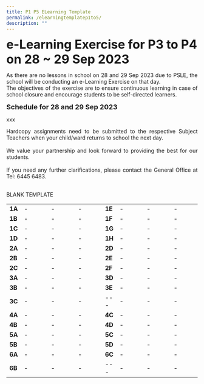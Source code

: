 ```yaml
---
title: P1 P5 ELearning Template
permalink: /elearningtemplatep1to5/
description: ""
---
```

<b><font size="6">e-Learning Exercise for P3 to P4 on 28 ~ 29 Sep 2023</font></b>

<div style="text-align:justify;">As there are no lessons in school on 28 and 29 Sep 2023 due to PSLE, the school will be conducting an e-Learning Exercise on that day.<br>
The objectives of the exercise are to ensure continuous learning in case of school closure and encourage students to be self-directed learners.</div>

<b><font size="4">Schedule for 28 and 29 Sep 2023</font></b>

xxx

<div style="text-align:justify;">Hardcopy assignments need to be submitted to the respective Subject Teachers when your child/ward returns to school the next day.<br><br>We value your partnership and look forward to providing the best for our students.<br><br>If you need any further clarifications, please contact the General Office at Tel: 6445 6483.</div><br>





BLANK TEMPLATE
<table style="width: 100%;"><tbody><tr>
<td style="width: 5%;"><b>1A</b></td>
<td style="width: 15%;">-</td>
<td style="width: 15%;">-</td>
<td style="width: 15%;">-</td>
<td style="width: 5%;"><b>1E</b></td>
<td style="width: 15%;">-</td>
<td style="width: 15%;">-</td>
<td style="width: 15%;">-</td>
</tr><tr>
<td><b>1B</b></td>
<td>-</td>
<td>-</td>
<td>-</td>
<td><b>1F</b></td>
<td>-</td>
<td>-</td>
<td>-</td>
</tr><tr>
<td><b>1C</b></td>
<td>-</td>
<td>-</td>
<td>-</td>
<td><b>1G</b></td>
<td>-</td>
<td>-</td>
<td>-</td>
</tr><tr>
<td><b>1D</b></td>
<td>-</td>
<td>-</td>
<td>-</td>
<td><b>1H</b></td>
<td>-</td>
<td>-</td>
<td>-</td>
</tr><tr>
<td><b>2A</b></td>
<td>-</td>
<td>-</td>
<td>-</td>
<td><b>2D</b></td>
<td>-</td>
<td>-</td>
<td>-</td>
</tr><tr>
<td><b>2B</b></td>
<td>-</td>
<td>-</td>
<td>-</td>
<td><b>2E</b></td>
<td>-</td>
<td>-</td>
<td>-</td>
</tr><tr>
<td><b>2C</b></td>
<td>-</td>
<td>-</td>
<td>-</td>
<td><b>2F</b></td>
<td>-</td>
<td>-</td>
<td>-</td>
</tr><tr>
<td><b>3A</b></td>
<td>-</td>
<td>-</td>
<td>-</td>
<td><b>3D</b></td>
<td>-</td>
<td>-</td>
<td>-</td>
</tr><tr>
<td><b>3B</b></td>
<td>-</td>
<td>-</td>
<td>-</td>
<td><b>3E</b></td>
<td>-</td>
<td>-</td>
<td>-</td>
</tr> <tr>
<td><b>3C</b></td>
<td>-</td>
<td>-</td>
<td>-</td>
<td>---</td>
<td>-</td>
<td>-</td>
<td>-</td>
</tr><tr>
<td><b>4A</b></td>
<td>-</td>
<td>-</td>
<td>-</td>
<td><b>4C</b></td>
<td>-</td>
<td>-</td>
<td>-</td>
</tr><tr>
<td><b>4B</b></td>
<td>-</td>
<td>-</td>
<td>-</td>
<td><b>4D</b></td>
<td>-</td>
<td>-</td>
<td>-</td>
</tr><tr>
<td><b>5A</b></td>
<td>-</td>
<td>-</td>
<td>-</td>
<td><b>5C</b></td>
<td>-</td>
<td>-</td>
<td>-</td>
</tr><tr>
<td><b>5B</b></td>
<td>-</td>
<td>-</td>
<td>-</td>
<td><b>5D</b></td>
<td>-</td>
<td>-</td>
<td>-</td>
</tr> <tr>
<td><b>6A</b></td>
<td>-</td>
<td>-</td>
<td>-</td>
<td><b>6C</b></td>
<td>-</td>
<td>-</td>
<td>-</td>
</tr> <tr>
<td><b>6B</b></td>
<td>-</td>
<td>-</td>
<td>-</td>
<td>---</td>
<td>-</td>
<td>-</td>
<td>-</td>
</tr></tbody></table><br>